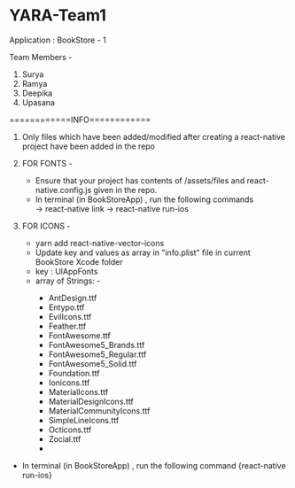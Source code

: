 # YARA-Team1
Application : BookStore - 1

Team Members - 
1. Surya
2. Ramya
3. Deepika
4. Upasana

============INFO============
1. Only files which have been added/modified after creating a react-native project have been added in the repo

2.  FOR FONTS -
    - Ensure that your project has contents of /assets/files and react-native.config.js given in the repo.
    - In terminal (in BookStoreApp) , run the following commands  
          -> react-native link
          -> react-native run-ios
         
         
3. FOR ICONS -
   - yarn add react-native-vector-icons
   - Update key and values as array in "info.plist" file in current BookStore Xcode folder
   -  key : <key>UIAppFonts</key>
   -  array of Strings:
            - <array>
        - <string>AntDesign.ttf</string>
        - <string>Entypo.ttf</string>
        - <string>EvilIcons.ttf</string>
        - <string>Feather.ttf</string>
        - <string>FontAwesome.ttf</string>
        - <string>FontAwesome5_Brands.ttf</string>
        - <string>FontAwesome5_Regular.ttf</string>
        - <string>FontAwesome5_Solid.ttf</string>
        - <string>Foundation.ttf</string>
        - <string>Ionicons.ttf</string>
        - <string>MaterialIcons.ttf</string>
        - <string>MaterialDesignIcons.ttf</string>
        - <string>MaterialCommunityIcons.ttf</string>
        - <string>SimpleLineIcons.ttf</string>
        - <string>Octicons.ttf</string>
        - <string>Zocial.ttf</string>
        - </array>
  - In terminal (in BookStoreApp) , run the following command
         {react-native run-ios}
         
